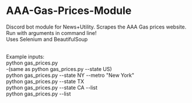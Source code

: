 # AAA-Gas-Prices-Module
Discord bot module for News+Utility. Scrapes the AAA Gas prices website. Run with arguments in command line! <br>
Uses Selenium and BeautifulSoup <br><br>

Example inputs: <br>
python gas_prices.py <br>
  -(same as python gas_prices.py --state US) <br>
python gas_prices.py --state NY --metro "New York" <br>
python gas_prices.py --state TX <br>
python gas_prices.py --state CA --list <br>
python gas_prices.py --list <br>
